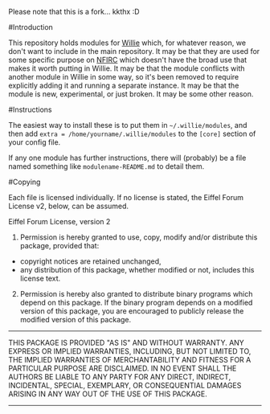  Please note that this is a fork... kkthx :D

#Introduction

This repository holds modules for [Willie](https://github.com/embolalia/willie)
which, for whatever reason, we don't want to include in the main repository. It
may be that they are used for some specific purpose on [NFIRC](http://dftba.net)
which doesn't have the broad use that makes it worth putting in Willie. It may
be that the module conflicts with another module in Willie in some way, so it's
been removed to require explicitly adding it and running a separate instance. It
may be that the module is new, experimental, or just broken. It may be some
other reason.

#Instructions

The easiest way to install these is to put them in ``~/.willie/modules``, and
then add ``extra = /home/yourname/.willie/modules`` to the ``[core]`` section of
your config file.

If any one module has further instructions, there will (probably) be a file
named something like ``modulename-README.md`` to detail them.

#Copying

Each file is licensed individually. If no license is stated, the Eiffel Forum
License v2, below, can be assumed.

Eiffel Forum License, version 2

1. Permission is hereby granted to use, copy, modify and/or distribute this
  package, provided that:
  * copyright notices are retained unchanged,
  * any distribution of this package, whether modified or not, includes this license text.

2. Permission is hereby also granted to distribute binary programs
  which depend on this package. If the binary program depends on a
  modified version of this package, you are encouraged to publicly
  release the modified version of this package.

***********************

THIS PACKAGE IS PROVIDED "AS IS" AND WITHOUT WARRANTY. ANY EXPRESS OR
IMPLIED WARRANTIES, INCLUDING, BUT NOT LIMITED TO, THE IMPLIED
WARRANTIES OF MERCHANTABILITY AND FITNESS FOR A PARTICULAR PURPOSE ARE
DISCLAIMED. IN NO EVENT SHALL THE AUTHORS BE LIABLE TO ANY PARTY FOR ANY
DIRECT, INDIRECT, INCIDENTAL, SPECIAL, EXEMPLARY, OR CONSEQUENTIAL
DAMAGES ARISING IN ANY WAY OUT OF THE USE OF THIS PACKAGE.

***********************
